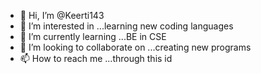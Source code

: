 - 👋 Hi, I’m @Keerti143
- 👀 I’m interested in ...learning new coding languages 
- 🌱 I’m currently learning ...BE in CSE
- 💞️ I’m looking to collaborate on ...creating new programs 
- 📫 How to reach me ...through this id

<!---
Keerti143/Keerti143 is a ✨ special ✨ repository because its `README.md` (this file) appears on your GitHub profile.
You can click the Preview link to take a look at your changes.
--->
